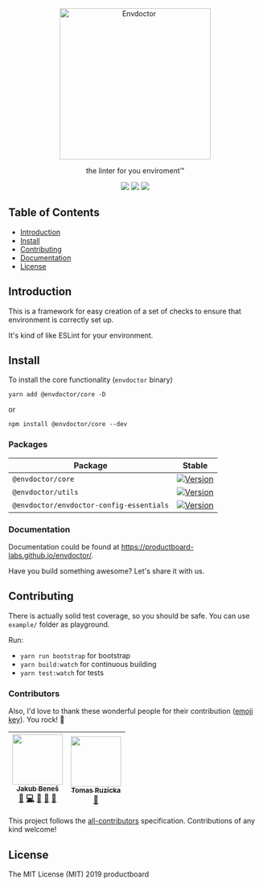 <div align="center">
 <img src="https://user-images.githubusercontent.com/8135252/48912582-4ff7ed80-ee76-11e8-8eb4-68ed699ea0c4.png" alt="Envdoctor" title="Envdoctor" width="300">
 <p>the linter for you enviroment™</p>

<p align="center">
  <a href="https://codecov.io/gh/productboard-labs/envdoctor"><img src="https://codecov.io/gh/productboard-labs/envdoctor/branch/master/graph/badge.svg"></a>
  <a href="https://circleci.com/gh/productboard-labs/envdoctor"><img src="https://circleci.com/gh/productboard-labs/envdoctor.svg?style=svg"></a>
  <img src="https://img.shields.io/badge/all_contributors-2-orange.svg?style=flat-square">
</p>
 
</div>

## Table of Contents

- [Introduction](#introduction)
- [Install](#install)
- [Contributing](#contributing)
- [Documentation](#documentation)
- [License](#license)

## Introduction

This is a framework for easy creation of a set of checks to ensure that environment is correctly set up.

It's kind of like ESLint for your environment.

## Install

To install the core functionality (`envdoctor` binary)

`yarn add @envdoctor/core -D`

or

`npm install @envdoctor/core --dev`

### Packages

| Package                                  | Stable                                                                                 |
| ---------------------------------------- | -------------------------------------------------------------------------------------- |
| `@envdoctor/core`                        | [![Version][envdoctor-core-version]][envdoctor-core-package]                           |
| `@envdoctor/utils`                       | [![Version][envdoctor-utils-version]][envdoctor-utils-package]                         |
| `@envdoctor/envdoctor-config-essentials` | [![Version][envdoctor-config-essentials-version]][envdoctor-config-essentials-package] |

### Documentation

Documentation could be found at https://productboard-labs.github.io/envdoctor/.

Have you build something awesome? Let's share it with us.

## Contributing

There is actually solid test coverage, so you should be safe. You can use `example/` folder as playground.

Run:

- `yarn run bootstrap` for bootstrap
- `yarn build:watch` for continuous building
- `yarn test:watch` for tests

### Contributors

Also, I'd love to thank these wonderful people for their contribution ([emoji key](https://github.com/kentcdodds/all-contributors#emoji-key)). You rock! 💪

<!-- ALL-CONTRIBUTORS-LIST:START - Do not remove or modify this section -->
<!-- prettier-ignore -->
| [<img src="https://avatars3.githubusercontent.com/u/8135252?v=4" width="100px;"/><br /><sub><b>Jakub Beneš</b></sub>](https://jukben.cz)<br />[🐛](https://github.com/jukben/envdoctor/issues?q=author%3Ajukben "Bug reports") [💻](https://github.com/jukben/envdoctor/commits?author=jukben "Code") [🎨](#design-jukben "Design") [📖](https://github.com/jukben/envdoctor/commits?author=jukben "Documentation") [🤔](#ideas-jukben "Ideas, Planning, & Feedback") | [<img src="https://avatars0.githubusercontent.com/u/140393?v=4" width="100px;"/><br /><sub><b>Tomas Ruzicka</b></sub>](http://linkedin.com/in/tomruzicka)<br />[📖](https://github.com/jukben/envdoctor/commits?author=LeZuse "Documentation") |
| :---: | :---: |

<!-- ALL-CONTRIBUTORS-LIST:END -->

This project follows the [all-contributors](https://github.com/kentcdodds/all-contributors) specification. Contributions of any kind welcome!

## License

The MIT License (MIT) 2019 productboard

<!-- urls -->

[envdoctor-core-version]: https://img.shields.io/npm/v/@envdoctor/core.svg?style=flat-square
[envdoctor-core-package]: https://www.npmjs.com/package/@envdoctor/core
[envdoctor-utils-version]: https://img.shields.io/npm/v/@envdoctor/utils.svg?style=flat-square
[envdoctor-utils-package]: https://www.npmjs.com/package/@envdoctor/utils
[envdoctor-config-essentials-version]: https://img.shields.io/npm/v/@envdoctor/envdoctor-config-essentials.svg?style=flat-square
[envdoctor-config-essentials-package]: https://www.npmjs.com/package/@envdoctor/envdoctor-config-essentials
